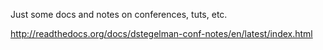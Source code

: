 Just some docs and notes on conferences, tuts, etc.

http://readthedocs.org/docs/dstegelman-conf-notes/en/latest/index.html